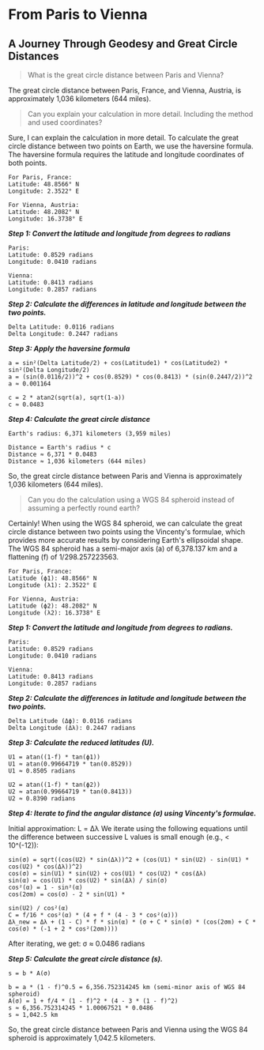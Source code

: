 # From Paris to Vienna
## A Journey Through Geodesy and Great Circle Distances

> What is the great circle distance between Paris and Vienna?

The great circle distance between Paris, France, and Vienna, Austria, is approximately 1,036 kilometers (644 miles).

> Can you explain your calculation in more detail. Including the method and used coordinates?

Sure, I can explain the calculation in more detail. To calculate the great circle distance between two points on Earth, we use the haversine formula. The haversine formula requires the latitude and longitude coordinates of both points.

    For Paris, France:
    Latitude: 48.8566° N
    Longitude: 2.3522° E

    For Vienna, Austria:
    Latitude: 48.2082° N
    Longitude: 16.3738° E

***Step 1: Convert the latitude and longitude from degrees to radians***

    Paris:
    Latitude: 0.8529 radians
    Longitude: 0.0410 radians

    Vienna:
    Latitude: 0.8413 radians
    Longitude: 0.2857 radians

***Step 2: Calculate the differences in latitude and longitude between the two points.***

    Delta Latitude: 0.0116 radians
    Delta Longitude: 0.2447 radians

***Step 3: Apply the haversine formula***

    a = sin²(Delta Latitude/2) + cos(Latitude1) * cos(Latitude2) * sin²(Delta Longitude/2)
    a = (sin(0.0116/2))^2 + cos(0.8529) * cos(0.8413) * (sin(0.2447/2))^2
    a ≈ 0.001164

    c = 2 * atan2(sqrt(a), sqrt(1-a))
    c ≈ 0.0483

***Step 4: Calculate the great circle distance***

    Earth's radius: 6,371 kilometers (3,959 miles)

    Distance = Earth's radius * c
    Distance ≈ 6,371 * 0.0483
    Distance ≈ 1,036 kilometers (644 miles)

So, the great circle distance between Paris and Vienna is approximately 1,036 kilometers (644 miles).

>  Can you do the calculation using a WGS 84 spheroid instead of assuming a perfectly round earth?

Certainly! When using the WGS 84 spheroid, we can calculate the great circle distance between two points using the Vincenty's formulae, which provides more accurate results by considering Earth's ellipsoidal shape. The WGS 84 spheroid has a semi-major axis (a) of 6,378.137 km and a flattening (f) of 1/298.257223563.

    For Paris, France:
    Latitude (ϕ1): 48.8566° N
    Longitude (λ1): 2.3522° E

    For Vienna, Austria:
    Latitude (ϕ2): 48.2082° N
    Longitude (λ2): 16.3738° E

***Step 1: Convert the latitude and longitude from degrees to radians.***

    Paris:
    Latitude: 0.8529 radians
    Longitude: 0.0410 radians

    Vienna:
    Latitude: 0.8413 radians
    Longitude: 0.2857 radians

***Step 2: Calculate the differences in latitude and longitude between the two points.***

    Delta Latitude (Δϕ): 0.0116 radians
    Delta Longitude (Δλ): 0.2447 radians

***Step 3: Calculate the reduced latitudes (U).***

    U1 = atan((1-f) * tan(ϕ1))
    U1 ≈ atan(0.99664719 * tan(0.8529))
    U1 ≈ 0.8505 radians

    U2 = atan((1-f) * tan(ϕ2))
    U2 ≈ atan(0.99664719 * tan(0.8413))
    U2 ≈ 0.8390 radians

***Step 4: Iterate to find the angular distance (σ) using Vincenty's formulae.***

Initial approximation: L = Δλ
We iterate using the following equations until the difference between successive L values is small enough (e.g., < 10^(-12)):

    sin(σ) = sqrt((cos(U2) * sin(Δλ))^2 + (cos(U1) * sin(U2) - sin(U1) * cos(U2) * cos(Δλ))^2)
    cos(σ) = sin(U1) * sin(U2) + cos(U1) * cos(U2) * cos(Δλ)
    sin(α) = cos(U1) * cos(U2) * sin(Δλ) / sin(σ)
    cos²(α) = 1 - sin²(α)
    cos(2σm) = cos(σ) - 2 * sin(U1) *

    sin(U2) / cos²(α)
    C = f/16 * cos²(α) * (4 + f * (4 - 3 * cos²(α)))
    Δλ_new = Δλ + (1 - C) * f * sin(α) * (σ + C * sin(σ) * (cos(2σm) + C * cos(σ) * (-1 + 2 * cos²(2σm))))

After iterating, we get:
σ ≈ 0.0486 radians

***Step 5: Calculate the great circle distance (s).***

    s = b * A(σ)

    b = a * (1 - f)^0.5 = 6,356.752314245 km (semi-minor axis of WGS 84 spheroid)
    A(σ) = 1 + f/4 * (1 - f)^2 * (4 - 3 * (1 - f)^2)
    s ≈ 6,356.752314245 * 1.00067521 * 0.0486
    s ≈ 1,042.5 km

So, the great circle distance between Paris and Vienna using the WGS 84 spheroid is approximately 1,042.5 kilometers.
